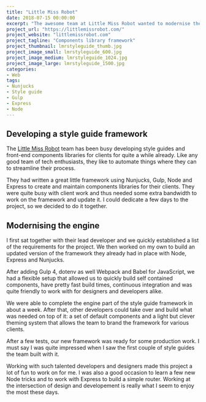 ```yaml
---
title: "Little Miss Robot"
date: 2018-07-15 00:00:00
excerpt: "The awesome team at Little Miss Robot wanted to modernise their style guide management tool. When they asked me to help, I was happy to work with their developers to make it happen quickly."
project_url: "https://littlemissrobot.com/"
project_website: "littlemissrobot.com"
project_tagline: "Components library framework"
project_thumbnail: lmrstyleguide_thumb.jpg
project_image_small: lmrstyleguide_600.jpg
project_image_medium: lmrstyleguide_1024.jpg
project_image_large: lmrstyleguide_1500.jpg
categories:
- Web
tags:
- Nunjucks
- Style guide
- Gulp
- Express
- Node
---
```


## Developing a style guide framework

The [Little Miss Robot](https://www.littlemissrobot.com) team has been busy developing style guides and front-end components libraries for clients for quite a while already. Like any good team of tech enthusiasts, they like to automate things where they can to streamline their process.

They had written a great little framework using Nunjucks, Gulp, Node and Express to create and maintain components libraries for their clients. They were quite busy with client work and thus needed some extra bandwidth to work on the framework and update it. I could dedicate a few days to the project, so we decided to do it together.

## Modernising the engine

I first sat together with their lead developer and we quickly established a list of the requirements for the project. We then worked on my own to build an updated version of the framework they already had in place with Node, Express and Nunjucks.

After adding Gulp 4, dotenv as well Webpack and Babel for JavaScript, we had a flexible setup that allowed us to quickly build self contained components, have pretty fast build times, continuous integration and was quite friendly to work with for designers and developers alike.

We were able to complete the engine part of the style guide framework in about a week. After that, other developers could take over and build what was needed on top of it: a set of default components and a light but clever theming system that allows the team to brand the framework for various clients.

After a few tests, our new framework was ready for some production work. I must say I was quite impressed when I saw the first couple of style guides the team built with it.

Working with such talented developers and designers made this project a lot of fun to work on for me. I was also a good occasion to learn a few new Node tricks and to work with Express to build a simple router. Working at the intersection of design and developement is really what I seem to enjoy the most these days.
